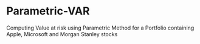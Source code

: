 # Parametric-VAR
Computing Value at risk using Parametric Method for a Portfolio containing Apple, Microsoft and Morgan Stanley stocks
